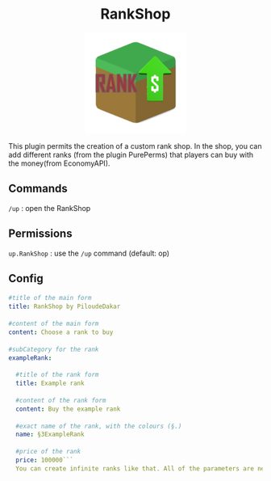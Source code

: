 <h1 align="center"> RankShop</h1>

<p align="center"><img src="https://github.com/PiloudeDakar/RankShop/blob/87aaf913b6a5e3bfe589f649df3945164f72f6d8/icon.png" width="200"></p>

This plugin permits the creation of a custom rank shop. In the shop, you can add different ranks (from the plugin PurePerms) that players can buy with the money(from EconomyAPI).


<h2>Commands</h2>

`/up` : open the RankShop


<h2>Permissions</h2

`up.RankShop` : use the `/up` command (default: op)


<h2>Config</h2>

```yml
#title of the main form
title: RankShop by PiloudeDakar

#content of the main form
content: Choose a rank to buy

#subCategory for the rank
exampleRank:
  
  #title of the rank form
  title: Example rank
  
  #content of the rank form
  content: Buy the example rank
  
  #exact name of the rank, with the colours (§.)
  name: §3ExampleRank
  
  #price of the rank
  price: 100000```
  You can create infinite ranks like that. All of the parameters are needed.
